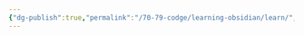 ```yaml
---
{"dg-publish":true,"permalink":"/70-79-codge/learning-obsidian/learn/","created":"","updated":""}
---
```


